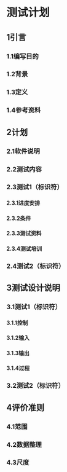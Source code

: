 # 测试计划

<!-- （GB8567——88） -->

## 1引言

### 1.1编写目的

<!--本测试计划的具体编写目的，指出预期的读者范围。-->

### 1.2背景

<!--说明：-->

<!--- 测试计划所从属的软件系统的名称；-->

<!--- 该开发项目的历史，列出用户和执行此项目测试的计算中心，说明在开始执行本测试计划之前必须完成的各项工作。-->

### 1.3定义

<!--列出本文件中用到的专门术语的定义和外文首字母组词的原词组。-->

### 1.4参考资料

<!--列出要用到的参考资料，如：-->

<!--- 本项目的经核准的计划任务书或合同、上级机关的批文；-->

<!--- 属于本项目的其他已发表的文件；-->

<!--- 本文件中各处引用的文件、资料，包括所要用到的软件开发标准。列出这些文件的标题、文件编号、发表日期和出版单位，说明能够得到这些文件资料的来源。-->

## 2计划

### 2.1软件说明

<!--提供一份图表，并逐项说明被测软件的功能、输入和输出等质量指标，作为叙述测试计划的提纲。-->

### 2.2测试内容

<!--列出组装测试和确认测试中的每一项测试内容的名称标识符、这些测试的进度安排以及这些测试的内容和目的，例如模块功能测试、接口正确性测试、数据文卷存取的测试、运行时间的测试、设计约束和极限的测试等。-->

### 2.3测试1（标识符）

<!--给出这项测试内容的参与单位及被测试的部位。-->

#### 2.3.1进度安排

<!--给出对这项测试的进度安排，包括进行测试的日期和工作内容（如熟悉环境。培训、准备输入数据等）。-->

#### 2.3.2条件

<!--陈述本项测试工作对资源的要求，包括：-->

<!--- 设备所用到的设备类型、数量和预定使用时间；-->

<!--- 软件列出将被用来支持本项测试过程而本身又并不是被测软件的组成部分的软件，如测试驱动程序、测试监控程序、仿真程序、桩模块等等；-->

<!--- 人员列出在测试工作期间预期可由用户和开发任务组提供的工作人员的人数。技术水平及有关的预备知识，包括一些特殊要求，如倒班操作和数据键入人员。-->

#### 2.3.3测试资料

<!--列出本项测试所需的资料，如：-->

<!--- 有关本项任务的文件；-->

<!--- 被测试程序及其所在的媒体；-->

<!--- 测试的输入和输出举例；-->

<!--- 有关控制此项测试的方法、过程的图表。-->

#### 2.3.4测试培训

<!--说明或引用资料说明为被测软件的使用提供培训的计划。规定培训的内容、受训的人员及从事培训的工作人员。-->

### 2.4测试2（标识符）

<!--用与本测试计划2.3条相类似的方式说明用于另一项及其后各项测试内容的测试工作计划。-->

## 3测试设计说明

### 3.1测试1（标识符）

<!--说明对第一项测试内容的测试设计考虑。-->

#### 3.1.1控制

<!--说明本测试的控制方式，如输入是人工、半自动或自动引入、控制操作的顺序以及结果的记录方法。-->

#### 3.1.2输入

<!--说明本项测试中所使用的输入数据及选择这些输入数据的策略。-->

#### 3.1.3输出

<!--说明预期的输出数据，如测试结果及可能产生的中间结果或运行信息。-->

#### 3.1.4过程

<!--说明完成此项测试的一个个步骤和控制命令，包括测试的准备、初始化、中间步聚和运行结束方式。-->

### 3.2测试2（标识符）

<!--用与本测试计划3.l条相类似的方式说明第2项及其后各项测试工作的设计考虑。-->

## 4评价准则

### 4.1范围

<!--说明所选择的测试用例能够接查的范围及其局限性。-->

### 4.2数据整理

<!--陈述为了把测试数据加工成便于评价的适当形式，使得测试结果可以同，已知结果进行比较而要用到的转换处理技术，如手工方式或自动方式；如果是用自动方式整理数据，还要说明为进行处理而要用到的硬件、软件资源。-->

### 4.3尺度

<!--说明用来判断测试工作是否能通过的评价尺度，如合理的输出结果的类型、测试输出结果与预期输出之间的容许偏离范围、允许中断或停机的最大次数。-->
